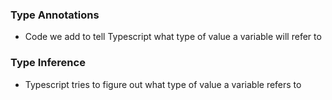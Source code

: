 ### Type Annotations
- Code we add to tell Typescript what type of value a variable will refer to
### Type Inference
- Typescript tries to figure out what type of value a variable refers to
